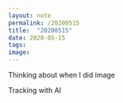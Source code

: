 ```yaml
---
layout: note
permalink: /20200515
title:  "20200515"
date: 2020-05-15
tags:
image:
---
```



Thinking about when I did image

Tracking with AI
